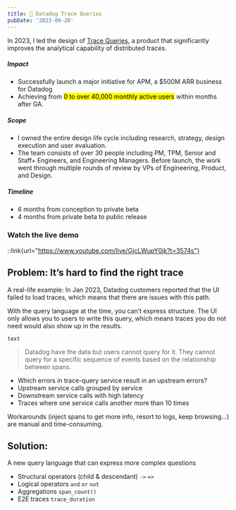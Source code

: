 ```yaml
---
title: 🔺 Datadog Trace Queries 
pubDate: '2023-09-20'
---
```


In 2023, I led the design of [Trace Queries](https://www.datadoghq.com/blog/trace-queries/), a product that significantly improves the analytical capability of distributed traces.

##### Impact
- Successfully launch a major initiative for APM, a $500M ARR business for Datadog
- Achieving from <mark>0 to over 40,000 monthly active users</mark> within months after GA.

##### Scope
-  I owned the entire design life cycle including research, strategy, design execution and user evaluation.
- The team consists of over 30 people including PM, TPM, Senior and Staff+ Engineers, and Engineering Managers. Before launch, the work went through multiple rounds of review by VPs of Engineering, Product, and Design.

##### Timeline
- 6 months from conception to private beta 
- 4 months from private beta to public release 

### Watch the live demo
::link{url="https://www.youtube.com/live/GjcLWupY0jk?t=3574s"}

<!-- ::link{url="https://www.datadoghq.com/blog/trace-queries/"} -->

## Problem: It’s hard to find the right trace
A real-life example: In Jan 2023, Datadog customers reported that the UI failed to load traces, which means that there are issues with this path.

With the query language at the time, you can’t express structure. The UI only allows you to users to write this query, which means traces you do not need would also show up in the results. 
```
text
```

> Datadog have the data but users cannot query for it. They cannot query for a specific sequence of events based on the relationship between spans.

- Which errors in trace-query service result in an upstream errors?
- Upstream service calls grouped by service
- Downstream service calls with high latency
- Traces where one service calls another more than 10 times

Workarounds (inject spans to get more info, resort to logs, keep browsing...) are manual and time-consuming.

## Solution:
A new query language that can express more complex questions

- Structural operators (child & descendant) `->` `=>` 
- Logical operators `and` `or` `not`	
- Aggregations `span_count()` 
- E2E traces `trace_duration`
